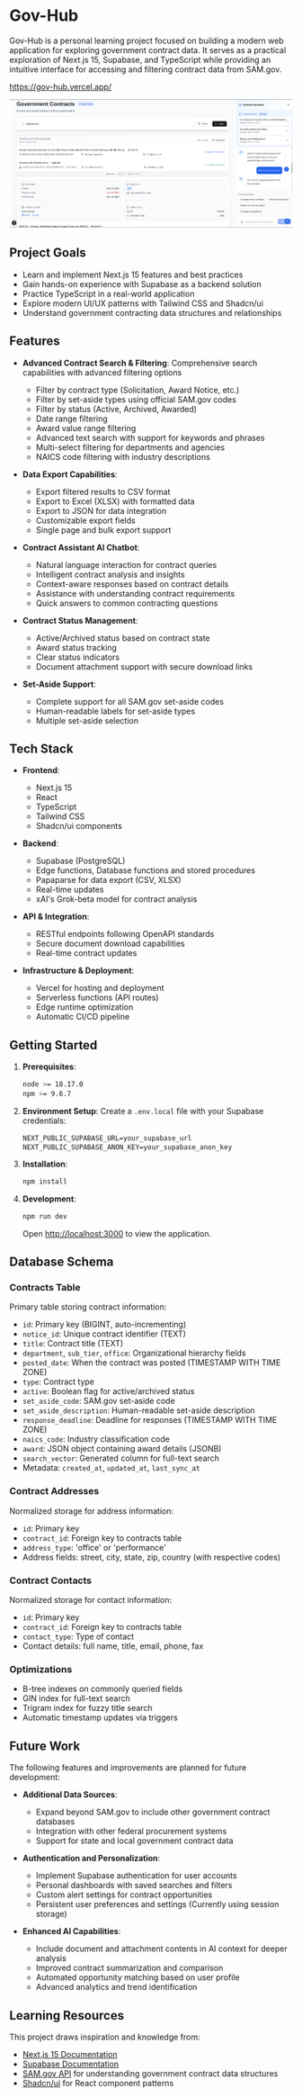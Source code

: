 # Gov-Hub

Gov-Hub is a personal learning project focused on building a modern web application for exploring government contract data. It serves as a practical exploration of Next.js 15, Supabase, and TypeScript while providing an intuitive interface for accessing and filtering contract data from SAM.gov.

https://gov-hub.vercel.app/

![Contracts UI image](images/image.png)

## Project Goals

- Learn and implement Next.js 15 features and best practices
- Gain hands-on experience with Supabase as a backend solution
- Practice TypeScript in a real-world application
- Explore modern UI/UX patterns with Tailwind CSS and Shadcn/ui
- Understand government contracting data structures and relationships

## Features

- **Advanced Contract Search & Filtering**: Comprehensive search capabilities with advanced filtering options
  - Filter by contract type (Solicitation, Award Notice, etc.)
  - Filter by set-aside types using official SAM.gov codes
  - Filter by status (Active, Archived, Awarded)
  - Date range filtering
  - Award value range filtering
  - Advanced text search with support for keywords and phrases
  - Multi-select filtering for departments and agencies
  - NAICS code filtering with industry descriptions

- **Data Export Capabilities**:
  - Export filtered results to CSV format
  - Export to Excel (XLSX) with formatted data
  - Export to JSON for data integration
  - Customizable export fields
  - Single page and bulk export support

- **Contract Assistant AI Chatbot**:
  - Natural language interaction for contract queries
  - Intelligent contract analysis and insights
  - Context-aware responses based on contract details
  - Assistance with understanding contract requirements
  - Quick answers to common contracting questions

- **Contract Status Management**:
  - Active/Archived status based on contract state
  - Award status tracking
  - Clear status indicators
  - Document attachment support with secure download links

- **Set-Aside Support**:
  - Complete support for all SAM.gov set-aside codes
  - Human-readable labels for set-aside types
  - Multiple set-aside selection
  
## Tech Stack

- **Frontend**: 
  - Next.js 15
  - React
  - TypeScript
  - Tailwind CSS
  - Shadcn/ui components

- **Backend**:
  - Supabase (PostgreSQL)
  - Edge functions, Database functions and stored procedures
  - Papaparse for data export (CSV, XLSX)
  - Real-time updates
  - xAI's Grok-beta model for contract analysis

- **API & Integration**:
  - RESTful endpoints following OpenAPI standards
  - Secure document download capabilities
  - Real-time contract updates

- **Infrastructure & Deployment**:
  - Vercel for hosting and deployment
  - Serverless functions (API routes)
  - Edge runtime optimization
  - Automatic CI/CD pipeline

## Getting Started

1. **Prerequisites**:
   ```bash
   node >= 18.17.0
   npm >= 9.6.7
   ```

2. **Environment Setup**:
   Create a `.env.local` file with your Supabase credentials:
   ```
   NEXT_PUBLIC_SUPABASE_URL=your_supabase_url
   NEXT_PUBLIC_SUPABASE_ANON_KEY=your_supabase_anon_key
   ```

3. **Installation**:
   ```bash
   npm install
   ```

4. **Development**:
   ```bash
   npm run dev
   ```
   Open [http://localhost:3000](http://localhost:3000) to view the application.

## Database Schema

### Contracts Table
Primary table storing contract information:
- `id`: Primary key (BIGINT, auto-incrementing)
- `notice_id`: Unique contract identifier (TEXT)
- `title`: Contract title (TEXT)
- `department`, `sub_tier`, `office`: Organizational hierarchy fields
- `posted_date`: When the contract was posted (TIMESTAMP WITH TIME ZONE)
- `type`: Contract type
- `active`: Boolean flag for active/archived status
- `set_aside_code`: SAM.gov set-aside code
- `set_aside_description`: Human-readable set-aside description
- `response_deadline`: Deadline for responses (TIMESTAMP WITH TIME ZONE)
- `naics_code`: Industry classification code
- `award`: JSON object containing award details (JSONB)
- `search_vector`: Generated column for full-text search
- Metadata: `created_at`, `updated_at`, `last_sync_at`

### Contract Addresses
Normalized storage for address information:
- `id`: Primary key
- `contract_id`: Foreign key to contracts table
- `address_type`: 'office' or 'performance'
- Address fields: street, city, state, zip, country (with respective codes)

### Contract Contacts
Normalized storage for contact information:
- `id`: Primary key
- `contract_id`: Foreign key to contracts table
- `contact_type`: Type of contact
- Contact details: full name, title, email, phone, fax

### Optimizations
- B-tree indexes on commonly queried fields
- GIN index for full-text search
- Trigram index for fuzzy title search
- Automatic timestamp updates via triggers

## Future Work

The following features and improvements are planned for future development:

- **Additional Data Sources**:
  - Expand beyond SAM.gov to include other government contract databases
  - Integration with other federal procurement systems
  - Support for state and local government contract data

- **Authentication and Personalization**:
  - Implement Supabase authentication for user accounts
  - Personal dashboards with saved searches and filters
  - Custom alert settings for contract opportunities
  - Persistent user preferences and settings (Currently using session storage)

- **Enhanced AI Capabilities**:
  - Include document and attachment contents in AI context for deeper analysis
  - Improved contract summarization and comparison
  - Automated opportunity matching based on user profile
  - Advanced analytics and trend identification

## Learning Resources

This project draws inspiration and knowledge from:
- [Next.js 15 Documentation](https://nextjs.org/docs)
- [Supabase Documentation](https://supabase.com/docs)
- [SAM.gov API](https://sam.gov/data-services/) for understanding government contract data structures
- [Shadcn/ui](https://ui.shadcn.com/) for React component patterns
